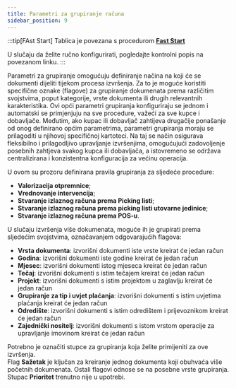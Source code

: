 ```yaml
---
title: Parametri za grupiranje računa  
sidebar_position: 9
---
```


:::tip[FAst Start]
Tablica je povezana s procedurom [**Fast Start**](/docs/guide/fast-start)

U slučaju da želite ručno konfigurirati, pogledajte kontrolni popis na povezanom linku.
:::

Parametri za grupiranje omogućuju definiranje načina na koji će se dokumenti dijeliti tijekom procesa izvršenja. Za to je moguće koristiti specifične oznake (flagove) za grupiranje dokumenata prema različitim svojstvima, poput kategorije, vrste dokumenta ili drugih relevantnih karakteristika.
Ovi opći parametri grupiranja konfiguriraju se jednom i automatski se primjenjuju na sve procedure, važeći za sve kupce i dobavljače. Međutim, ako kupac ili dobavljač zahtijeva drugačije ponašanje od onog definirano općim parametrima, parametri grupiranja moraju se prilagoditi u njihovoj specifičnoj kartoteci.
Na taj se način osigurava fleksibilno i prilagodljivo upravljanje izvršenjima, omogućujući zadovoljenje posebnih zahtjeva svakog kupca ili dobavljača, a istovremeno se održava centralizirana i konzistentna konfiguracija za većinu operacija.  

U ovom su prozoru definirana pravila grupiranja za sljedeće procedure:  
-  **Valorizacija otpremnice**;  
-  **Vrednovanje intervencija**;  
-  **Stvaranje izlaznog računa prema Picking listi**;  
-  **Stvaranje izlaznog računa prema picking listi utovarne jedinice**;  
-  **Stvaranje izlaznog računa prema POS-u**.       

U slučaju izvršenja više dokumenata, moguće ih je grupirati prema sljedećim svojstvima, označavanjem odgovarajućih flagova:  
- **Vrsta dokumenta**: izvorišni dokumenti iste vrste kreirat će jedan račun   
- **Godina**: izvorišni dokumenti iste godine kreirat će jedan račun   
- **Mjesec**: izvorišni dokumenti istog mjeseca kreirat će jedan račun  
- **Tečaj**: izvorišni dokumenti s istim tečajem kreirat će jedan račun   
- **Projekt**: izvorišni dokumenti s istim projektom u zaglavlju kreirat će jedan račun   
- **Grupiranje za tip i uvjet plaćanja**: izvorišni dokumenti s istim uvjetima plaćanja kreirat će jedan račun  
- **Odredište**: izvorišni dokumenti s istim odredištem i prijevoznikom kreirat će jedan račun     
- **Zajednički nositelj**: izvorišni dokumenti s istom vrstom operacije za upravljanje imovinom kreirat će jedan račun  

Potrebno je označiti stupce za grupiranja koja želite primijeniti za ove izvršenja.  
Flag **Sažetak** je ključan za kreiranje jednog dokumenta koji obuhvaća više početnih dokumenata. Ostali flagovi odnose se na posebne vrste grupiranja.     
Stupac **Prioritet** trenutno nije u upotrebi.  